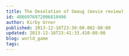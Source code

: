 ```yaml
---
title: The Desolation of Smaug (movie review)
id: 4866976972006810496
author: Kirby Urner
published: 2013-12-16T23:30:00.002-08:00
updated: 2013-12-16T23:41:33.410-08:00
blog: world_game
tags: 
---
```


